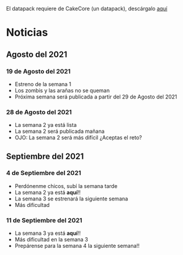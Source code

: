 ﻿El datapack requiere de CakeCore (un datapack), descárgalo [aquí](https://github.com/tacozyt/CakeCore/releases/latest)

# Noticias

## Agosto del 2021

### **19 de Agosto del 2021**
 - Estreno de la semana 1
 - Los zombis y las arañas no se queman
 - Próxima semana será publicada a partir del 29 de Agosto del 2021
 
 ### **28 de Agosto del 2021**
 - La semana 2 ya está lista
 - La semana 2 será publicada mañana
 - OJO: La semana 2 será más difícil ¿Aceptas el reto?

## Septiembre del 2021

### **4 de Septiembre del 2021**
 - Perdónenme chicos, subí la semana tarde
 - La semana 2 ya está **aquí**!!
 - La semana 3 se estrenará la siguiente semana
 - Más dificultad

### **11 de Septiembre del 2021**
 - La semana 3 ya está **aquí**!!
 - Más dificultad en la semana 3
 - Prepárense para la semana 4 la siguiente semana!!